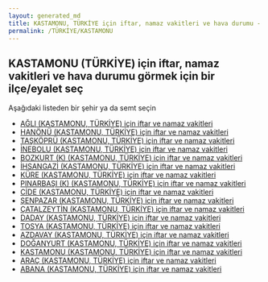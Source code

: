 ```yaml
---
layout: generated_md
title: KASTAMONU, TÜRKİYE için iftar, namaz vakitleri ve hava durumu - ilçe/eyalet seç
permalink: /TÜRKİYE/KASTAMONU
---
```


## KASTAMONU (TÜRKİYE) için iftar, namaz vakitleri ve hava durumu  görmek için bir ilçe/eyalet seç

Aşağıdaki listeden bir şehir ya da semt seçin

* [AĞLI (KASTAMONU, TÜRKİYE) için iftar ve namaz vakitleri](/TÜRKİYE/KASTAMONU/AĞLI)
* [HANÖNÜ (KASTAMONU, TÜRKİYE) için iftar ve namaz vakitleri](/TÜRKİYE/KASTAMONU/HANÖNÜ)
* [TAŞKÖPRÜ (KASTAMONU, TÜRKİYE) için iftar ve namaz vakitleri](/TÜRKİYE/KASTAMONU/TAŞKÖPRÜ)
* [İNEBOLU (KASTAMONU, TÜRKİYE) için iftar ve namaz vakitleri](/TÜRKİYE/KASTAMONU/İNEBOLU)
* [BOZKURT (K) (KASTAMONU, TÜRKİYE) için iftar ve namaz vakitleri](/TÜRKİYE/KASTAMONU/BOZKURT (K))
* [İHSANGAZİ (KASTAMONU, TÜRKİYE) için iftar ve namaz vakitleri](/TÜRKİYE/KASTAMONU/İHSANGAZİ)
* [KÜRE (KASTAMONU, TÜRKİYE) için iftar ve namaz vakitleri](/TÜRKİYE/KASTAMONU/KÜRE)
* [PINARBAŞI (K) (KASTAMONU, TÜRKİYE) için iftar ve namaz vakitleri](/TÜRKİYE/KASTAMONU/PINARBAŞI (K))
* [CİDE (KASTAMONU, TÜRKİYE) için iftar ve namaz vakitleri](/TÜRKİYE/KASTAMONU/CİDE)
* [ŞENPAZAR (KASTAMONU, TÜRKİYE) için iftar ve namaz vakitleri](/TÜRKİYE/KASTAMONU/ŞENPAZAR)
* [ÇATALZEYTİN (KASTAMONU, TÜRKİYE) için iftar ve namaz vakitleri](/TÜRKİYE/KASTAMONU/ÇATALZEYTİN)
* [DADAY (KASTAMONU, TÜRKİYE) için iftar ve namaz vakitleri](/TÜRKİYE/KASTAMONU/DADAY)
* [TOSYA (KASTAMONU, TÜRKİYE) için iftar ve namaz vakitleri](/TÜRKİYE/KASTAMONU/TOSYA)
* [AZDAVAY (KASTAMONU, TÜRKİYE) için iftar ve namaz vakitleri](/TÜRKİYE/KASTAMONU/AZDAVAY)
* [DOĞANYURT (KASTAMONU, TÜRKİYE) için iftar ve namaz vakitleri](/TÜRKİYE/KASTAMONU/DOĞANYURT)
* [KASTAMONU (KASTAMONU, TÜRKİYE) için iftar ve namaz vakitleri](/TÜRKİYE/KASTAMONU/KASTAMONU)
* [ARAÇ (KASTAMONU, TÜRKİYE) için iftar ve namaz vakitleri](/TÜRKİYE/KASTAMONU/ARAÇ)
* [ABANA (KASTAMONU, TÜRKİYE) için iftar ve namaz vakitleri](/TÜRKİYE/KASTAMONU/ABANA)
